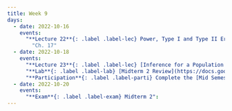 ```yaml
---
title: Week 9
days:
  - date: 2022-10-16
    events:
      "**Lecture 22**{: .label .label-lec} Power, Type I and Type II Error, Sample Size Cont. [(Recording)](https://berkeley.zoom.us/rec/share/Pvrz-Uo1IFdju93V-l7IJNoaQ2je6hdUYzeFF_Rh4toqfuSGOyzEeKDBZn7yOk7G.JYBuAw9BCYHuKXtG)":
        "Ch. 17"
  - date: 2022-10-18
    events:
      "**Lecture 23**{: .label .label-lec} [Inference for a Population Mean with Unknown Standard Deviation](https://ph142-ucb.github.io/fa23/src/lec/Lec-23_Inference-population-mean.pdf) [(Recording)](https://berkeley.zoom.us/rec/share/wQbtf4HX8rMAR-SoKZBCPQEJhTk90LPNbwHdhQjdczK3-48Boc3FulrWK3fIO_8.QUF-e2NLgvykYr7l)": 
      "**Lab**{: .label .label-lab} [Midterm 2 Review](https://docs.google.com/presentation/d/1l32bUTP0Cdowc14HdIqTWkB6dAGeeU9V0gmlXB4tF-g/edit?usp=sharing) ":
      "**Participation**{: .label .label-parti} Complete the [Mid Semester Feedback Survey](https://forms.gle/CwadVBRW6f6T3fJw6) ":
  - date: 2022-10-20
    events:
      "**Exam**{: .label .label-exam} Midterm 2":
---
```

